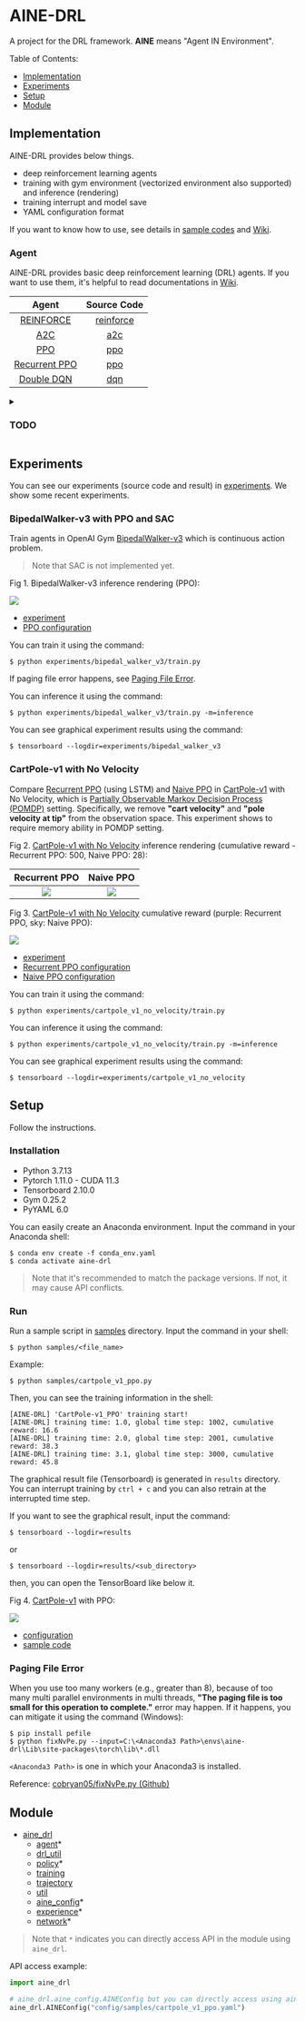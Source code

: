 # AINE-DRL

A project for the DRL framework. **AINE** means "Agent IN Environment".

Table of Contents:

* [Implementation](#implementation)
* [Experiments](#experiments)
* [Setup](#setup)
* [Module](#module)

## Implementation

AINE-DRL provides below things.

* deep reinforcement learning agents
* training with gym environment (vectorized environment also supported) and inference (rendering)
* training interrupt and model save
* YAML configuration format

If you want to know how to use, see details in [sample codes](samples/) and [Wiki](https://github.com/DevSlem/AINE-DRL/wiki).

### Agent

AINE-DRL provides basic deep reinforcement learning (DRL) agents. If you want to use them, it's helpful to read documentations in [Wiki](https://github.com/DevSlem/AINE-DRL/wiki). 

|Agent|Source Code|
|:---:|:---:|
|[REINFORCE](https://github.com/DevSlem/AINE-DRL/wiki/REINFORCE)|[reinforce](aine_drl/agent/reinforce/)|
|[A2C](https://github.com/DevSlem/AINE-DRL/wiki/A2C)|[a2c](aine_drl/agent/a2c/)|
|[PPO](https://github.com/DevSlem/AINE-DRL/wiki/PPO)|[ppo](aine_drl/agent/ppo)|
|[Recurrent PPO](https://github.com/DevSlem/AINE-DRL/wiki/Recurrent-PPO)|[ppo](aine_drl/agent/ppo/)|
|[Double DQN](https://github.com/DevSlem/AINE-DRL/wiki/Double-DQN)|[dqn](aine_drl/agent/dqn/)|


<details>
<summary><h3>TODO</h3></summary>

- [ ] Agent Factory
- [ ] Unity ML-Agents Training
- [ ] Recurrent PPO improvement
- [ ] DDPG
- [ ] Prioritized Experience Replay 
- [ ] A3C
- [ ] SAC
- [ ] Intrinsic Curiosity Module (ICM)
- [ ] Random Network Distillation (RND)

</details>

## Experiments

You can see our experiments (source code and result) in [experiments](experiments/). We show some recent experiments.

### BipedalWalker-v3 with PPO and SAC

Train agents in OpenAI Gym [BipedalWalker-v3](https://github.com/openai/gym/wiki/BipedalWalker-v2) which is continuous action problem.

> Note that SAC is not implemented yet.

Fig 1. BipedalWalker-v3 inference rendering (PPO):

![](images/bipedal-walker-v3-inference.webp)

* [experiment](experiments/bipedal_walker_v3/)
* [PPO configuration](config/experiments/bipedal_walker_v3_ppo.yaml)

You can train it using the command:

```
$ python experiments/bipedal_walker_v3/train.py
```

If paging file error happens, see [Paging File Error](#paging-file-error).

You can inference it using the command:

```
$ python experiments/bipedal_walker_v3/train.py -m=inference
```

You can see graphical experiment results using the command:

```
$ tensorboard --logdir=experiments/bipedal_walker_v3
```

### CartPole-v1 with No Velocity

Compare [Recurrent PPO](https://github.com/DevSlem/AINE-DRL/wiki/Recurrent-PPO) (using LSTM) and [Naive PPO](https://github.com/DevSlem/AINE-DRL/wiki/PPO) in [CartPole-v1](https://github.com/openai/gym/wiki/CartPole-v0) with No Velocity, which is [Partially Observable Markov Decision Process (POMDP)](https://en.wikipedia.org/wiki/Partially_observable_Markov_decision_process) setting. Specifically, we remove **"cart velocity"** and **"pole velocity at tip"** from the observation space. This experiment shows to require memory ability in POMDP setting.

Fig 2. [CartPole-v1 with No Velocity](https://github.com/openai/gym/wiki/CartPole-v0) inference rendering (cumulative reward - Recurrent PPO: 500, Naive PPO: 28):

|Recurrent PPO|Naive PPO|
|:---:|:---:|
|![](images/cartpole-v1-with-no-velocity-inference-recurrent-ppo.webp)|![](images/cartpole-v1-with-no-velocity-inference-naive-ppo.webp)|

Fig 3. [CartPole-v1 with No Velocity](https://github.com/openai/gym/wiki/CartPole-v0) cumulative reward (purple: Recurrent PPO, sky: Naive PPO):

![](images/cartpole-v1-with-no-velocity-cumulative-reward.png)

* [experiment](experiments/cartpole_v1_no_velocity/)
* [Recurrent PPO configuration](config/experiments/cartpole_v1_no_velocity_recurrent_ppo.yaml)
* [Naive PPO configuration](config/experiments/cartpole_v1_no_velocity_ppo.yaml)

You can train it using the command:

```
$ python experiments/cartpole_v1_no_velocity/train.py
```

You can inference it using the command:

```
$ python experiments/cartpole_v1_no_velocity/train.py -m=inference
```

You can see graphical experiment results using the command:

```
$ tensorboard --logdir=experiments/cartpole_v1_no_velocity
```

## Setup

Follow the instructions.

### Installation

* Python 3.7.13
* Pytorch 1.11.0 - CUDA 11.3
* Tensorboard 2.10.0
* Gym 0.25.2
* PyYAML 6.0

You can easily create an Anaconda environment. Input the command in your Anaconda shell:

```
$ conda env create -f conda_env.yaml
$ conda activate aine-drl
```

> Note that it's recommended to match the package versions. If not, it may cause API conflicts.

### Run

Run a sample script in [samples](samples/) directory. Input the command in your shell:

```
$ python samples/<file_name>
```

Example:

```
$ python samples/cartpole_v1_ppo.py
```

Then, you can see the training information in the shell:

```
[AINE-DRL] 'CartPole-v1_PPO' training start!
[AINE-DRL] training time: 1.0, global time step: 1002, cumulative reward: 16.6
[AINE-DRL] training time: 2.0, global time step: 2001, cumulative reward: 38.3
[AINE-DRL] training time: 3.1, global time step: 3000, cumulative reward: 45.8
```

The graphical result file (Tensorboard) is generated in `results` directory. You can interrupt training by `ctrl + c` and you can also retrain at the interrupted time step.

If you want to see the graphical result, input the command:

```
$ tensorboard --logdir=results
```

or

```
$ tensorboard --logdir=results/<sub_directory>
```

then, you can open the TensorBoard like below it.

Fig 4. [CartPole-v1](https://github.com/openai/gym/wiki/CartPole-v0) with PPO:

![](images/cartpole-v1-ppo-cumulative-reward-graph.png) 

* [configuration](config/samples/cartpole_v1_ppo.yaml)
* [sample code](samples/cartpole_v1_ppo.py)

### Paging File Error

When you use too many workers (e.g., greater than 8), because of too many multi parallel environments in multi threads, **"The paging file is too small for this operation to complete."** error may happen. If it happens, you can mitigate it using the command (Windows):

```
$ pip install pefile
$ python fixNvPe.py --input=C:\<Anaconda3 Path>\envs\aine-drl\Lib\site-packages\torch\lib\*.dll
```

`<Anaconda3 Path>` is one in which your Anaconda3 is installed.

Reference: [cobryan05/fixNvPe.py (Github)](https://gist.github.com/cobryan05/7d1fe28dd370e110a372c4d268dcb2e5)  

## Module

* [aine_drl](aine_drl/)
  * [agent](aine_drl/agent/)*
  * [drl_util](aine_drl/drl_util/)
  * [policy](aine_drl/policy/)*
  * [training](aine_drl/training/)
  * [trajectory](aine_drl/trajectory/)
  * [util](aine_drl/util/)
  * [aine_config](aine_drl/aine_config.py)*
  * [experience](aine_drl/experience.py)*
  * [network](aine_drl/network.py)*

> Note that `*` indicates you can directly access API in the module using `aine_drl`.

API access example:

```python
import aine_drl

# aine_drl.aine_config.AINEConfig but you can directly access using aine_drl.AINEConfig
aine_drl.AINEConfig("config/samples/cartpole_v1_ppo.yaml")
```